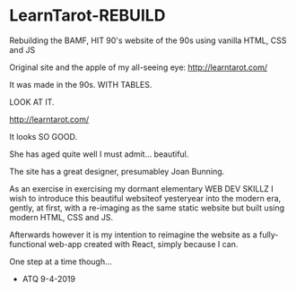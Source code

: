 # LearnTarot-REBUILD
Rebuilding the BAMF, HIT 90's website of the 90s using vanilla HTML, CSS and JS

Original site and the apple of my all-seeing eye: http://learntarot.com/

It was made in the 90s. WITH TABLES.

LOOK AT IT.

http://learntarot.com/

It looks SO GOOD. 

She has aged quite well I must admit... beautiful.

The site has a great designer, presumabley Joan Bunning.

As an exercise in exercising my dormant elementary WEB DEV SKILLZ I wish to introduce this beautiful websiteof yesteryear into the modern era, gently, at first, with a re-imaging as the same static website but built using modern HTML, CSS and JS.

Afterwards however it is my intention to reimagine the website as a fully-functional web-app created with React, simply because I can.

One step at a time though... 

- ATQ 9-4-2019
